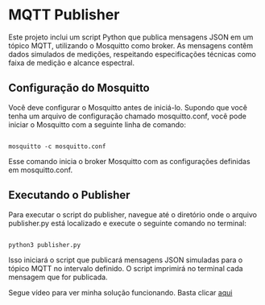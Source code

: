 # MQTT Publisher

Este projeto inclui um script Python que publica mensagens JSON em um tópico MQTT, utilizando o Mosquitto como broker. 
As mensagens contêm dados simulados de medições, respeitando especificações técnicas como faixa de medição e alcance espectral.

## Configuração do Mosquitto
Você deve configurar o Mosquitto antes de iniciá-lo. 
Supondo que você tenha um arquivo de configuração chamado mosquitto.conf, você pode iniciar o Mosquitto com a seguinte linha de comando:
```

mosquitto -c mosquitto.conf

```

Esse comando inicia o broker Mosquitto com as configurações definidas em mosquitto.conf.

## Executando o Publisher

Para executar o script do publisher, navegue até o diretório onde o arquivo publisher.py está localizado e execute o seguinte comando no terminal:
```

python3 publisher.py

```

Isso iniciará o script que publicará mensagens JSON simuladas para o tópico MQTT no intervalo definido. O script imprimirá no terminal cada mensagem que for publicada.

Segue vídeo para ver minha solução funcionando. Basta clicar [aqui](https://youtu.be/j-TWth_Fpzg)
